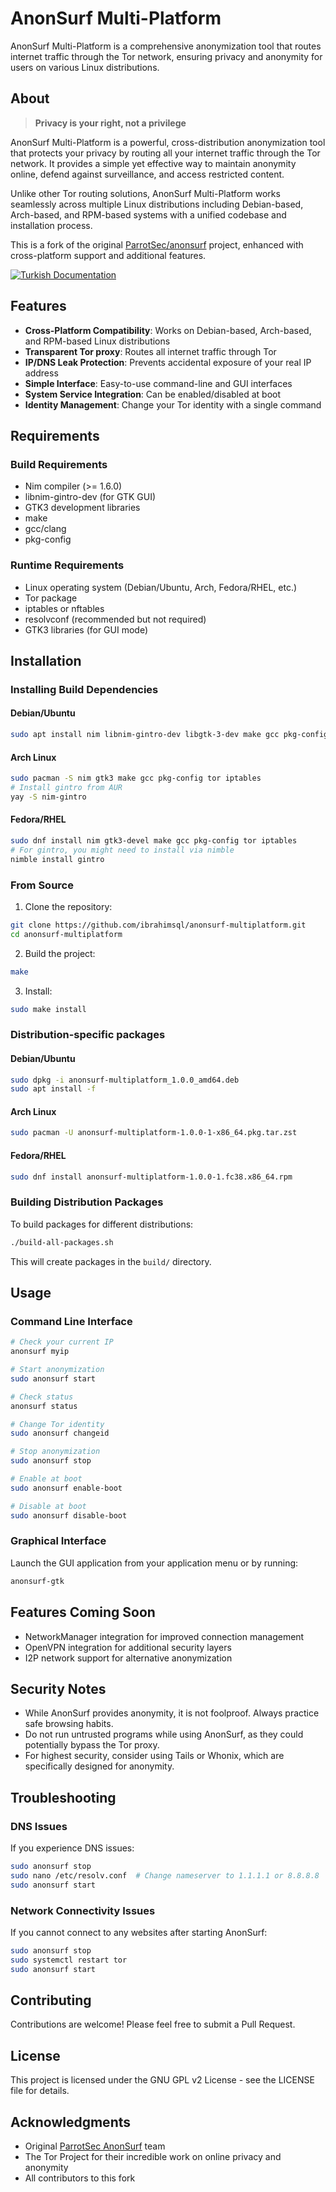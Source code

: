 # AnonSurf Multi-Platform

AnonSurf Multi-Platform is a comprehensive anonymization tool that routes internet traffic through the Tor network, ensuring privacy and anonymity for users on various Linux distributions.

## About

> **Privacy is your right, not a privilege**

AnonSurf Multi-Platform is a powerful, cross-distribution anonymization tool that protects your privacy by routing all your internet traffic through the Tor network. It provides a simple yet effective way to maintain anonymity online, defend against surveillance, and access restricted content.

Unlike other Tor routing solutions, AnonSurf Multi-Platform works seamlessly across multiple Linux distributions including Debian-based, Arch-based, and RPM-based systems with a unified codebase and installation process.

This is a fork of the original [ParrotSec/anonsurf](https://github.com/ParrotSec/anonsurf) project, enhanced with cross-platform support and additional features.

[![Turkish Documentation](https://img.shields.io/badge/Türkçe_Dokümantasyon-🇹🇷-red.svg)](README.tr.md)

## Features

- **Cross-Platform Compatibility**: Works on Debian-based, Arch-based, and RPM-based Linux distributions
- **Transparent Tor proxy**: Routes all internet traffic through Tor
- **IP/DNS Leak Protection**: Prevents accidental exposure of your real IP address
- **Simple Interface**: Easy-to-use command-line and GUI interfaces
- **System Service Integration**: Can be enabled/disabled at boot
- **Identity Management**: Change your Tor identity with a single command

## Requirements

### Build Requirements
- Nim compiler (>= 1.6.0)
- libnim-gintro-dev (for GTK GUI)
- GTK3 development libraries
- make
- gcc/clang
- pkg-config

### Runtime Requirements
- Linux operating system (Debian/Ubuntu, Arch, Fedora/RHEL, etc.)
- Tor package
- iptables or nftables
- resolvconf (recommended but not required)
- GTK3 libraries (for GUI mode)

## Installation

### Installing Build Dependencies

#### Debian/Ubuntu
```bash
sudo apt install nim libnim-gintro-dev libgtk-3-dev make gcc pkg-config tor iptables
```

#### Arch Linux
```bash
sudo pacman -S nim gtk3 make gcc pkg-config tor iptables
# Install gintro from AUR
yay -S nim-gintro
```

#### Fedora/RHEL
```bash
sudo dnf install nim gtk3-devel make gcc pkg-config tor iptables
# For gintro, you might need to install via nimble
nimble install gintro
```

### From Source

1. Clone the repository:
```bash
git clone https://github.com/ibrahimsql/anonsurf-multiplatform.git
cd anonsurf-multiplatform
```

2. Build the project:
```bash
make
```

3. Install:
```bash
sudo make install
```

### Distribution-specific packages

#### Debian/Ubuntu
```bash
sudo dpkg -i anonsurf-multiplatform_1.0.0_amd64.deb
sudo apt install -f
```

#### Arch Linux
```bash
sudo pacman -U anonsurf-multiplatform-1.0.0-1-x86_64.pkg.tar.zst
```

#### Fedora/RHEL
```bash
sudo dnf install anonsurf-multiplatform-1.0.0-1.fc38.x86_64.rpm
```

### Building Distribution Packages

To build packages for different distributions:
```bash
./build-all-packages.sh
```

This will create packages in the `build/` directory.

## Usage

### Command Line Interface

```bash
# Check your current IP
anonsurf myip

# Start anonymization
sudo anonsurf start

# Check status
anonsurf status

# Change Tor identity
sudo anonsurf changeid

# Stop anonymization
sudo anonsurf stop

# Enable at boot
sudo anonsurf enable-boot

# Disable at boot
sudo anonsurf disable-boot
```

### Graphical Interface

Launch the GUI application from your application menu or by running:

```bash
anonsurf-gtk
```

## Features Coming Soon

- NetworkManager integration for improved connection management
- OpenVPN integration for additional security layers
- I2P network support for alternative anonymization

## Security Notes

- While AnonSurf provides anonymity, it is not foolproof. Always practice safe browsing habits.
- Do not run untrusted programs while using AnonSurf, as they could potentially bypass the Tor proxy.
- For highest security, consider using Tails or Whonix, which are specifically designed for anonymity.

## Troubleshooting

### DNS Issues
If you experience DNS issues:
```bash
sudo anonsurf stop
sudo nano /etc/resolv.conf  # Change nameserver to 1.1.1.1 or 8.8.8.8
sudo anonsurf start
```

### Network Connectivity Issues
If you cannot connect to any websites after starting AnonSurf:
```bash
sudo anonsurf stop
sudo systemctl restart tor
sudo anonsurf start
```

## Contributing

Contributions are welcome! Please feel free to submit a Pull Request.

## License

This project is licensed under the GNU GPL v2 License - see the LICENSE file for details.

## Acknowledgments

- Original [ParrotSec AnonSurf](https://github.com/ParrotSec/anonsurf) team
- The Tor Project for their incredible work on online privacy and anonymity
- All contributors to this fork 